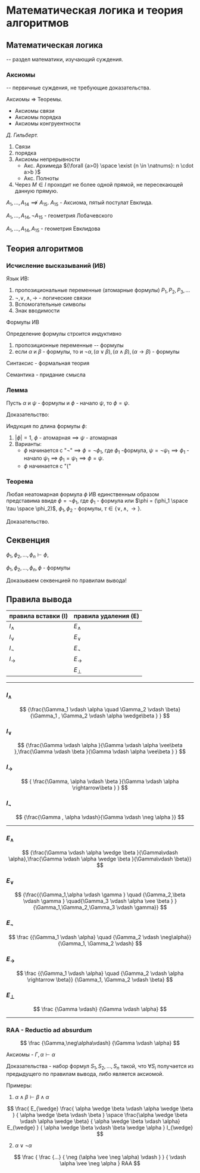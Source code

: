 # Математическая логика и теория алгоритмов

## Математическая логика

-- раздел математики, изучающий суждения.

### Аксиомы

-- первичные суждения, не требующие доказательства.

Аксиомы => Теоремы.

* Аксиомы связи
* Аксиомы порядка
* Аксиомы конгруентности

*Д. Гильберт.*

1. Связи
2. порядка
3. Аксиомы непрерывности
   * Акс. Архимеда ${\forall {a>0} \space \exist {n \in \natnums}:  n \cdot a>b }$
   * Акс. Полноты
4. Через ${M \in l}$ проходит не более одной прямой, не пересекающей данную прямую.

${A_1,...,A_{14} \not \implies A_{15}}$. ${A_{15}}$ - Аксиома, пятый постулат Евклида.

${A_1,...,A_{14}, \neg A_{15}}$ - геометрия Лобачевского

${A_1,...,A_{14}, A_{15}}$ - геометрия Евклидова

## Теория алгоритмов

### Исчисление высказываний (ИВ)

Язык ИВ:

1. пропозициональные переменные (атомарные формулы)  ${P_1, P_2,P_3, \dots}$
2. ${\neg,\vee, \wedge, \rightarrow}$ - логические связки
3. Вспомогательные символы
4. Знак вводимости

Формулы ИВ

Определение формулы строится индуктивно

1. пропозиционные переменные -- формулы
2. если $\alpha$ и $\beta$ - формулы, то и  ${\neg{\alpha}, ({\alpha}\vee{\beta}), ({\alpha}\wedge{\beta}), ({\alpha}\rightarrow{\beta})}$ - формулы

Синтаксис - формальная теория

Семантика - придание смысла

### Лемма

Пусть $\alpha$ и $\psi$ - формулы и $\phi$ - начало $\psi$, то ${\phi = \psi}$.

Доказательство:

Индукция по длина формулы $\phi$:

1. $|\phi|=1$, $\phi$ - атомарная $\implies$ $\psi$ - атомарная
2. Варианты:
     * $\phi$ начинается с "$\neg$" $\implies$ $\phi = \neg \phi_1$, где $\phi_1$ -формула, $\psi = \neg \psi_1 \implies \phi_1$ - начало $\psi_1$ $\implies$ $\phi_1  = \psi_1 \implies \phi  = \psi$.
     * $\phi$ начинается с "("

### Теорема

Любая неатомарная формула $\phi$ ИВ единственным образом представима ввиде $\phi = \neg \phi_1$, где $\phi_1$ - формула или $\phi = (\phi_1 \space \tau \space  \phi_2)$, ${\phi_1, \phi_2}$ - формулы, $\tau \in \{ \vee, \wedge,\rightarrow \}$.

Доказательство.

## Секвенция

$\phi_1,\phi_2,...,\phi_n \vdash \phi$,

$\phi_1,\phi_2,...,\phi_n,\phi$ - формулы

Доказываем секвенцией по правилам вывода!

## Правила вывода

| правила вставки (I) | правила удаления (E) |
| -----------------|------------------|
|${I_{\wedge}}$|${E_{\wedge}}$|
|$I_{\vee}$|${E_{\vee}}$|
|$I_{\neg}$|$E_{\neg}$|
|$I_{\rightarrow}$|$E_{\rightarrow}$|
||$E_{\perp}$|
---

### $I_{\wedge}$

$$
{\frac{\Gamma_1 \vdash \alpha \quad \Gamma_2 \vdash \beta}{\Gamma_1 , \Gamma_2 \vdash \alpha \wedge\beta } }
$$

### $I_{\vee}$

$$
{\frac{\Gamma \vdash \alpha }{\Gamma \vdash \alpha \vee\beta },\frac{\Gamma \vdash \beta }{\Gamma \vdash \alpha \vee\beta } }
$$

### $I_{\rightarrow}$

$$
{ \frac{\Gamma, \alpha \vdash \beta }{\Gamma \vdash \alpha \rightarrow\beta } }
$$

### $I_{\neg}$

$$
{\frac{\Gamma , \alpha \vdash}{\Gamma \vdash \neg \alpha }}
$$

---

### $E_{\wedge}$

$$
{\frac{\Gamma \vdash \alpha \wedge \beta }{\Gamma\vdash \alpha},\frac{\Gamma \vdash \alpha \wedge \beta }{\Gamma\vdash \beta}}
$$

### $E_{\vee}$

$$
{\frac{{\Gamma_1,\alpha \vdash \gamma } \quad {\Gamma_2,\beta \vdash \gamma } \quad{\Gamma_3 \vdash \alpha \vee \beta } }
{\Gamma_1,\Gamma_2,\Gamma_3 \vdash \gamma}}
$$

### $E_{\neg}$

$$
\frac
{{\Gamma_1 \vdash \alpha} \quad {\Gamma_2 \vdash  \neg\alpha}}
{\Gamma_1, \Gamma_2 \vdash}
$$

### $E_{\rightarrow}$

$$
\frac
{{\Gamma_1 \vdash \alpha} \quad {\Gamma_2 \vdash  \alpha \rightarrow \beta}}
{\Gamma_1, \Gamma_2 \vdash \beta}
$$

### $E_{\perp}$

$$
\frac
{\Gamma \vdash}
{\Gamma \vdash \alpha}
$$

---

### RAA - Reductio ad absurdum

$$
\frac
{\Gamma,\neg\alpha\vdash}
{\Gamma \vdash \alpha}
$$

Аксиомы - ${\Gamma, \alpha \vdash \alpha}$

Доказательства - набор формул ${S_1,S_2,\dots,S_n}$ такой, что ${\forall S_i }$ получается из предыдущего по правилам вывода, либо является аксиомой.

Примеры:

1. ${\alpha \wedge \beta \vdash \beta \wedge \alpha }$

$$
\frac{
   E_{\wedge}
     \frac{
        \alpha \wedge \beta \vdash \alpha \wedge \beta
        }
        {
        \alpha \wedge \beta \vdash \beta
        }
     \space
     \frac{\alpha \wedge \beta \vdash \alpha \wedge \beta}
     { \alpha \wedge \beta \vdash \alpha}
     E_{\wedge}
     }
     {
        \alpha \wedge \beta \vdash \beta \wedge \alpha
     }
      I_{\wedge}
$$

2. ${\alpha \vee \neg \alpha}$

$$
   \frac
   {
      \frac
      {...}
      {
          \neg (\alpha \vee \neg \alpha) \vdash
      }
   }
   {
      \vdash \alpha \vee \neg \alpha
   }
   RAA
$$
